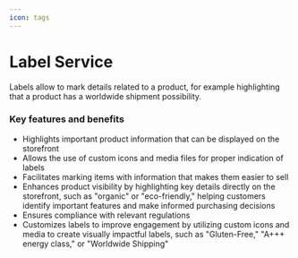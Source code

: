 ```yaml
---
icon: tags
---
```


# Label Service

Labels allow to mark details related to a product, for example highlighting that a product has a worldwide shipment possibility.

### Key features and benefits

* Highlights important product information that can be displayed on the storefront
* Allows the use of custom icons and media files for proper indication of labels
* Facilitates marking items with information that makes them easier to sell
* Enhances product visibility by highlighting key details directly on the storefront, such as "organic" or "eco-friendly," helping customers identify important features and make informed purchasing decisions
* Ensures compliance with relevant regulations
* Customizes labels to improve engagement by utilizing custom icons and media to create visually impactful labels, such as "Gluten-Free," "A+++ energy class," or "Worldwide Shipping"
